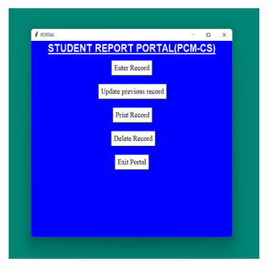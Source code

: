 <center>
 
<img src="./menupage.png" alt="Menu Page" title="MENU PAGE" width="500px" height="500px" style="text-align: center;">
</center>
